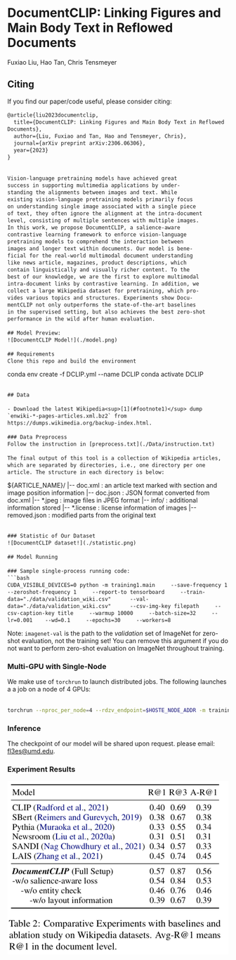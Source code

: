 # DocumentCLIP: Linking Figures and Main Body Text in Reflowed Documents
Fuxiao Liu, Hao Tan, Chris Tensmeyer

## Citing
If you find our paper/code useful, please consider citing:

```
@article{liu2023documentclip,
  title={DocumentCLIP: Linking Figures and Main Body Text in Reflowed Documents},
  author={Liu, Fuxiao and Tan, Hao and Tensmeyer, Chris},
  journal={arXiv preprint arXiv:2306.06306},
  year={2023}
}


Vision-language pretraining models have achieved great
success in supporting multimedia applications by under-
standing the alignments between images and text. While
existing vision-language pretraining models primarily focus
on understanding single image associated with a single piece
of text, they often ignore the alignment at the intra-document
level, consisting of multiple sentences with multiple images.
In this work, we propose DocumentCLIP, a salience-aware
contrastive learning framework to enforce vision-language
pretraining models to comprehend the interaction between
images and longer text within documents. Our model is bene-
ficial for the real-world multimodal document understanding
like news article, magazines, product descriptions, which
contain linguistically and visually richer content. To the
best of our knowledge, we are the first to explore multimodal
intra-document links by contrastive learning. In addition, we
collect a large Wikipedia dataset for pretraining, which pro-
vides various topics and structures. Experiments show Docu-
mentCLIP not only outperforms the state-of-the-art baselines
in the supervised setting, but also achieves the best zero-shot
performance in the wild after human evaluation.

## Model Preview:
![DocumentCLIP Model!](./model.png)

## Requirements
Clone this repo and build the environment

```
conda env create -f DCLIP.yml --name DCLIP
conda activate DCLIP
```

## Data

- Download the latest Wikipedia<sup>[1](#footnote1)</sup> dump `enwiki-*-pages-articles.xml.bz2` from https://dumps.wikimedia.org/backup-index.html.

### Data Preprocess
Follow the instruction in [preprocess.txt](./Data/instruction.txt)

The final output of this tool is a collection of Wikipedia articles, which are separated by directories, i.e., one directory per one article. The structure in each directory is below:

```
${ARTICLE_NAME}/
  |-- doc.xml : an article text marked with section and image position information
  |-- doc.json : JSON format converted from doc.xml
  |-- *.jpeg : image files in JPEG format
  |-- info/ : additional information stored
        |-- *.license : license information of images
        |-- removed.json : modified parts from the original text
``` 

### Statistic of Our Dataset
![DocumentCLIP dataset!](./statistic.png)

## Model Running

### Sample single-process running code:
```bash
CUDA_VISIBLE_DEVICES=0 python -m training1.main     --save-frequency 1     --zeroshot-frequency 1     --report-to tensorboard     --train-data="./data/validation_wiki.csv"      --val-data="./data/validation_wiki.csv"      --csv-img-key filepath     --csv-caption-key title     --warmup 10000     --batch-size=32     --lr=0.001    --wd=0.1     --epochs=30     --workers=8
```

Note: `imagenet-val` is the path to the *validation* set of ImageNet for zero-shot evaluation, not the training set!
You can remove this argument if you do not want to perform zero-shot evaluation on ImageNet throughout training. 

### Multi-GPU with Single-Node

We make use of `torchrun` to launch distributed jobs. The following launches a
a job on a node of 4 GPUs:

```bash
    
torchrun --nproc_per_node=4 --rdzv_endpoint=$HOSTE_NODE_ADDR -m training1.main \ --train-data="./data/validation_wiki.csv"      --val-data="./data/validation_wiki.csv"   --warmup 10000     --batch-size=64    --lr=0.001   --wd=0.1     --epochs=30     --workers=4
```
### Inference
The checkpoint of our model will be shared upon request. please email: fl3es@umd.edu.

### Experiment Results
![DocumentCLIP dataset!](./experiment.png)

```
